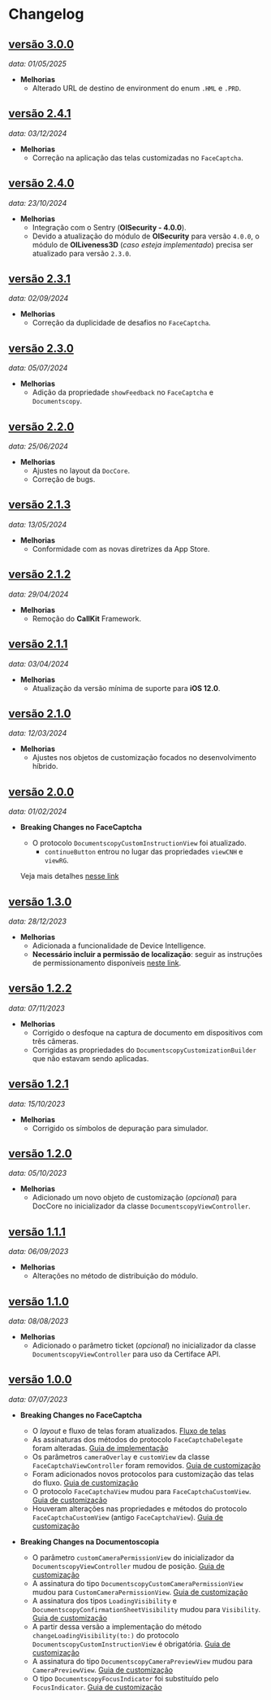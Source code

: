 # Changelog

## [versão 3.0.0](https://github.com/oititec/ios-modules-2d/releases/tag/3.0.0)

_data: 01/05/2025_

- **Melhorias**
  - Alterado URL de destino de environment do enum `.HML` e `.PRD`.

## [versão 2.4.1](https://github.com/oititec/ios-modules-2d/releases/tag/2.4.1)

_data: 03/12/2024_

- **Melhorias**
  - Correção na aplicação das telas customizadas no `FaceCaptcha`.

## [versão 2.4.0](https://github.com/oititec/ios-modules-2d/releases/tag/2.4.0)

_data: 23/10/2024_

- **Melhorias**
  - Integração com o Sentry (**OISecurity - 4.0.0**).
  - Devido a atualização do módulo de **OISecurity** para versão `4.0.0`, o módulo de **OILiveness3D** (_caso esteja implementado_) precisa ser atualizado para versão `2.3.0`.

## [versão 2.3.1](https://github.com/oititec/ios-modules-2d/releases/tag/2.3.1)

_data: 02/09/2024_

- **Melhorias**
  - Correção da duplicidade de desafios no `FaceCaptcha`.

## [versão 2.3.0](https://github.com/oititec/ios-modules-2d/releases/tag/2.3.0)

_data: 05/07/2024_

- **Melhorias**
  - Adição da propriedade `showFeedback` no `FaceCaptcha` e `Documentscopy`.

## [versão 2.2.0](https://github.com/oititec/ios-modules-2d/releases/tag/2.2.0)

_data: 25/06/2024_

- **Melhorias**
  - Ajustes no layout da `DocCore`.
  - Correção de bugs.

## [versão 2.1.3](https://github.com/oititec/ios-modules-2d/releases/tag/2.1.3)

_data: 13/05/2024_

- **Melhorias**
  - Conformidade com as novas diretrizes da App Store.

## [versão 2.1.2](https://github.com/oititec/ios-modules-2d/releases/tag/2.1.2)

_data: 29/04/2024_

- **Melhorias**
  - Remoção do **CallKit** Framework.

## [versão 2.1.1](https://github.com/oititec/ios-modules-2d/releases/tag/2.1.1)

_data: 03/04/2024_

- **Melhorias**
  - Atualização da versão mínima de suporte para **iOS 12.0**.

## [versão 2.1.0](https://github.com/oititec/ios-modules-2d/releases/tag/2.1.0)

_data: 12/03/2024_

- **Melhorias**
  - Ajustes nos objetos de customização focados no desenvolvimento híbrido.

## [versão 2.0.0](https://github.com/oititec/ios-modules-2d/releases/tag/2.0.0)

_data: 01/02/2024_

- **Breaking Changes no FaceCaptcha**

  - O protocolo `DocumentscopyCustomInstructionView` foi atualizado.
    - `continueButton` entrou no lugar das propriedades `viewCNH` e `viewRG`.

  Veja mais detalhes [nesse link](https://devcenter.certiface.io/docs/customizacao-doccore-ios#1-tela-inicial)

## [versão 1.3.0](https://github.com/oititec/ios-modules-2d/releases/tag/1.3.0)

_data: 28/12/2023_

- **Melhorias**
  - Adicionada a funcionalidade de Device Intelligence.
  - **Necessário incluir a permissão de localização**: seguir as instruções de permissionamento disponíveis [neste link](https://devcenter.certiface.io/docs/guia-de-instalacao-ios#permiss%C3%B5es-de-acesso).

## [versão 1.2.2](https://github.com/oititec/ios-modules-2d/releases/tag/1.2.2)

_data: 07/11/2023_

- **Melhorias**
  - Corrigido o desfoque na captura de documento em dispositivos com três câmeras.
  - Corrigidas as propriedades do `DocumentscopyCustomizationBuilder` que não estavam sendo aplicadas.

## [versão 1.2.1](https://github.com/oititec/ios-modules-2d/releases/tag/1.2.1)

_data: 15/10/2023_

- **Melhorias**
  - Corrigido os símbolos de depuração para simulador.

## [versão 1.2.0](https://github.com/oititec/ios-modules-2d/releases/tag/1.2.0)

_data: 05/10/2023_

- **Melhorias**
  - Adicionado um novo objeto de customização (_opcional_) para DocCore no inicializador da classe `DocumentscopyViewController`.

## [versão 1.1.1](https://github.com/oititec/ios-modules-2d/releases/tag/1.1.1)

_data: 06/09/2023_

- **Melhorias**
  - Alterações no método de distribuição do módulo.

## [versão 1.1.0](https://github.com/oititec/ios-modules-2d/releases/tag/1.1.0)

_data: 08/08/2023_

- **Melhorias**
  - Adicionado o parâmetro ticket (_opcional_) no inicializador da classe `DocumentscopyViewController` para uso da Certiface API.

## [versão 1.0.0](https://github.com/oititec/ios-modules-2d/releases/tag/1.0.0)

_data: 07/07/2023_

- **Breaking Changes no FaceCaptcha**

  - O _layout_ e fluxo de telas foram atualizados. [Fluxo de telas](../../FaceCaptcha/FaceCaptcha-ScreensFlow.md)
  - As assinaturas dos métodos do protocolo `FaceCaptchaDelegate` foram alteradas. [Guia de implementação](../../FaceCaptcha/FaceCaptcha-Implementation.md)
  - Os parâmetros `cameraOverlay` e `customView` da classe `FaceCaptchaViewController` foram removidos. [Guia de customização](../../FaceCaptcha/FaceCaptcha-Customization.md)
  - Foram adicionados novos protocolos para customização das telas do fluxo. [Guia de customização](../../FaceCaptcha/FaceCaptcha-Customization.md)
  - O protocolo `FaceCaptchaView` mudou para `FaceCaptchaCustomView`. [Guia de customização](../../FaceCaptcha/FaceCaptcha-Customization.md)
  - Houveram alterações nas propriedades e métodos do protocolo `FaceCaptchaCustomView` (antigo `FaceCaptchaView`). [Guia de customização](../../FaceCaptcha/FaceCaptcha-Customization.md)

- **Breaking Changes na Documentoscopia**
  - O parâmetro `customCameraPermissionView` do inicializador da `DocumentscopyViewController` mudou de posição. [Guia de customização](../../Documentscopy/Documentscopy-Customization.md)
  - A assinatura do tipo `DocumentscopyCustomCameraPermissionView` mudou para `CustomCameraPermissionView`. [Guia de customização](../../Documentscopy/Documentscopy-Customization.md)
  - A assinatura dos tipos `LoadingVisibility` e `DocumentscopyConfirmationSheetVisibility` mudou para `Visibility`. [Guia de customização](../../Documentscopy/Documentscopy-Customization.md)
  - A partir dessa versão a implementação do método `changeLoadingVisibility(to:)` do protocolo `DocumentscopyCustomInstructionView` é obrigatória. [Guia de customização](../../Documentscopy/Documentscopy-Customization.md)
  - A assinatura do tipo `DocumentscopyCameraPreviewView` mudou para `CameraPreviewView`. [Guia de customização](../../Documentscopy/Documentscopy-Customization.md)
  - O tipo `DocumentscopyFocusIndicator` foi substituído pelo `FocusIndicator`. [Guia de customização](../../Documentscopy/Documentscopy-Customization.md)
